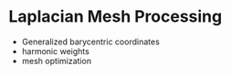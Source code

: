 # Laplacian Mesh Processing



- Generalized barycentric coordinates
- harmonic weights
- mesh optimization